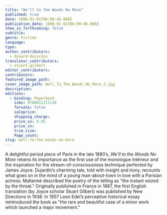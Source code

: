 ```yaml
---
title: "We’ll to the Woods No More"
published: true
date: 1990-01-01T06:00:46.000Z
publication_date: 1990-01-01T06:00:46.000Z
show_in_forthcoming: false
subtitle:
genre: Fiction
language:
type:
author_contributors:
  - douard-dujardin
translator_contributors:
  - stuart-gilbert
editor_contributors:
contributors:
featured_image_path:
cover_image_path: Well_To_The_Woods_No_More_2.jpg
description:
editions:
  - binding: Paperback
    isbn: 9780811211130
    forsale: false
    saleprice:
    shipping_charge:
    price_us: 9.95
    price_cn:
    trim_size:
    Page_count:
slug: well-to-the-woods-no-more
---
```


A delightful period piece of Paris in the late 1880’s, _We’ll to the Woods No More_ retains its importance as the first use of the monologue intérieur and the inspiration for the stream-of-consciousness technique perfected by James Joyce. Dujardin’s charming tale, told with insight and irony, recounts what goes on in the mind of a young man-about-town in love with a Parisian actress. Mallarmé described the poetry of the telling as "the instant seized by the throat." Originally published in France in 1887, the first English translation (by Joyce scholar Stuart Gilbert) was published by New Directions in 1938. In 1957 Leon Edel’s perceptive historical essay reintroduced the book as "the rare and beautiful case of a minor work which launched a major movement." 

